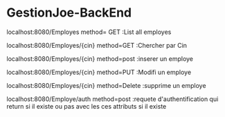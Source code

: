# GestionJoe-BackEnd

localhost:8080/Employes   method= GET
:List all employes

localhost:8080/Employes/{cin}    method=GET
:Chercher par Cin

localhost:8080/Employes/{cin}    method=post 
:inserer un employe

localhost:8080/Employes/{cin}    method=PUT 
:Modifi un employe
   
localhost:8080/Employes/{cin}    method=Delete
:supprime un employe
   
localhost:8080/Employe/auth    method=post
:requete d'authentification qui return si il existe ou pas avec les ces attributs si il existe


   

